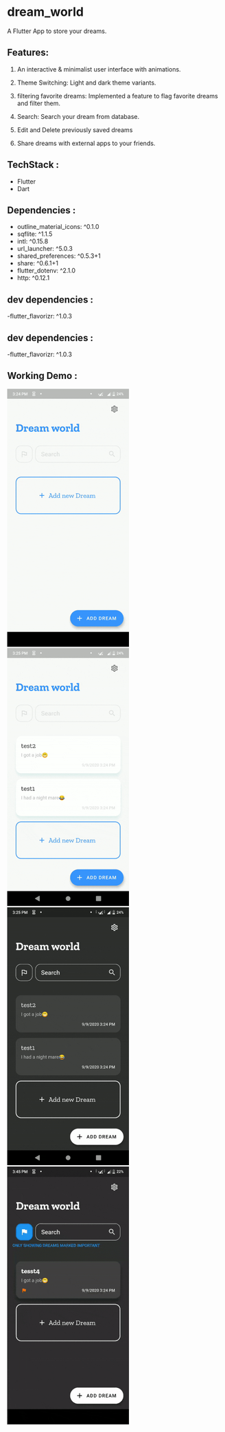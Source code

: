 # dream_world

A Flutter App to store your dreams.

## Features: 

1. An interactive & minimalist user interface with animations.

2. Theme Switching: Light and dark theme variants.

3. filtering favorite dreams: Implemented a feature to flag favorite dreams and filter them.

4. Search: Search your dream from database.

5. Edit and Delete previously saved dreams

6. Share dreams with external apps to your friends.

## TechStack :

- Flutter
- Dart
## Dependencies :

- outline_material_icons: ^0.1.0
- sqflite: ^1.1.5                 
- intl: ^0.15.8
- url_launcher: ^5.0.3
- shared_preferences: ^0.5.3+1
- share: ^0.6.1+1
- flutter_dotenv: ^2.1.0
- http: ^0.12.1

## dev dependencies :

-flutter_flavorizr: ^1.0.3


## dev dependencies :

-flutter_flavorizr: ^1.0.3


## Working Demo :
<img src="images/demo1.gif" height="600">

<img src="images/demo2.gif" height="600">

<img src="images/demo3.gif" height="600">

<img src="images/demo4.gif" height="600">


